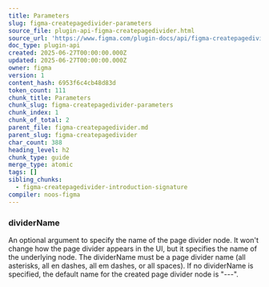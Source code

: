 ```yaml
---
title: Parameters
slug: figma-createpagedivider-parameters
source_file: plugin-api-figma-createpagedivider.html
source_url: 'https://www.figma.com/plugin-docs/api/figma-createpagedivider/'
doc_type: plugin-api
created: 2025-06-27T00:00:00.000Z
updated: 2025-06-27T00:00:00.000Z
owner: figma
version: 1
content_hash: 6953f6c4cb48d83d
token_count: 111
chunk_title: Parameters
chunk_slug: figma-createpagedivider-parameters
chunk_index: 1
chunk_of_total: 2
parent_file: figma-createpagedivider.md
parent_slug: figma-createpagedivider
char_count: 388
heading_level: h2
chunk_type: guide
merge_type: atomic
tags: []
sibling_chunks:
  - figma-createpagedivider-introduction-signature
compiler: noos-figma
---
```


### dividerName

An optional argument to specify the name of the page divider node. It won't change how the page divider appears in the UI, but it specifies the name of the underlying node. The dividerName must be a page divider name (all asterisks, all en dashes, all em dashes, or all spaces). If no dividerName is specified, the default name for the created page divider node is "---".
